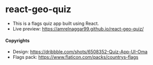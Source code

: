 # react-geo-quiz

- This is a flags quiz app built using React.
- Live preview: https://amrelnaggar99.github.io/react-geo-quiz/


#### Copyrights
- Design: https://dribbble.com/shots/6508352-Quiz-App-UI-Oma
- Flags pack: https://www.flaticon.com/packs/countrys-flags
